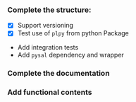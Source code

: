 ### Complete the structure:

* [x] Support versioning
* [x] Test use of `plpy` from python Package
* Add integration tests
* Add `pysal` dependency and wrapper

### Complete the documentation

### Add functional contents
